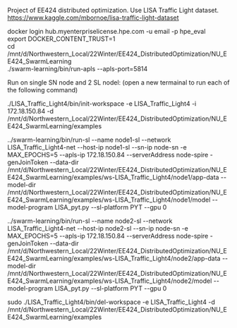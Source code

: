 Project of EE424 distributed optimization.
Use LISA Traffic Light dataset. https://www.kaggle.com/mbornoe/lisa-traffic-light-dataset

docker login hub.myenterpriselicense.hpe.com -u email -p hpe_eval  
export DOCKER_CONTENT_TRUST=1  
cd /mnt/d/Northwestern_Local/22Winter/EE424_DistributedOptimization/NU_EE424_SwarmLearning  
./swarm-learning/bin/run-apls --apls-port=5814  

Run on single SN node and 2 SL nodel:
(open a new termainal to run each of the following command)

./LISA_Traffic_Light4/bin/init-workspace -e LISA_Traffic_Light4 -i 172.18.150.84 -d /mnt/d/Northwestern_Local/22Winter/EE424_DistributedOptimization/NU_EE424_SwarmLearning/examples

../swarm-learning/bin/run-sl --name node1-sl --network LISA_Traffic_Light4-net --host-ip node1-sl --sn-ip node-sn -e MAX_EPOCHS=5 --apls-ip 172.18.150.84 --serverAddress node-spire -genJoinToken --data-dir /mnt/d/Northwestern_Local/22Winter/EE424_DistributedOptimization/NU_EE424_SwarmLearning/examples/ws-LISA_Traffic_Light4/node1/app-data --model-dir /mnt/d/Northwestern_Local/22Winter/EE424_DistributedOptimization/NU_EE424_SwarmLearning/examples/ws-LISA_Traffic_Light4/node1/model --model-program LISA_pyt.py --sl-platform PYT --gpu 0

../swarm-learning/bin/run-sl --name node2-sl --network LISA_Traffic_Light4-net --host-ip node2-sl --sn-ip node-sn -e MAX_EPOCHS=5 --apls-ip 172.18.150.84 --serverAddress node-spire -genJoinToken --data-dir /mnt/d/Northwestern_Local/22Winter/EE424_DistributedOptimization/NU_EE424_SwarmLearning/examples/ws-LISA_Traffic_Light4/node2/app-data --model-dir /mnt/d/Northwestern_Local/22Winter/EE424_DistributedOptimization/NU_EE424_SwarmLearning/examples/ws-LISA_Traffic_Light4/node2/model --model-program LISA_pyt.py --sl-platform PYT --gpu 0

sudo ./LISA_Traffic_Light4/bin/del-workspace -e LISA_Traffic_Light4 -d /mnt/d/Northwestern_Local/22Winter/EE424_DistributedOptimization/NU_EE424_SwarmLearning/examples
